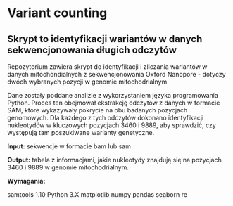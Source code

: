# Variant counting
## Skrypt to identyfikacji wariantów w danych sekwencjonowania długich odczytów


Repozytorium zawiera skrypt do identyfikacji i zliczania wariantów w danych mitochondialnych z sekwencjonowania Oxford Nanopore - dotyczy dwóch wybranych pozycji w genomie mitochodrialnym.

Dane zostały poddane analizie z wykorzystaniem języka programowania Python. Proces ten obejmował ekstrakcję odczytów z danych w formacie SAM, które wykazywały pokrycie na obu badanych pozycjach genomowych. Dla każdego z tych odczytów dokonano identyfikacji nukleotydów w kluczowych pozycjach 3460 i 9889, aby sprawdzić, czy występują tam poszukiwane warianty genetyczne.


**Input:**
  sekwencje w formacie bam lub sam

**Output:**
  tabela z informacjami, jakie nukleotydy znajdują się na pozycjach 3460 i 9889 w genomie mitochodrialnym.

**Wymagania:**
 
samtools 1.10
Python 3.X
matplotlib
numpy
pandas
seaborn
re
